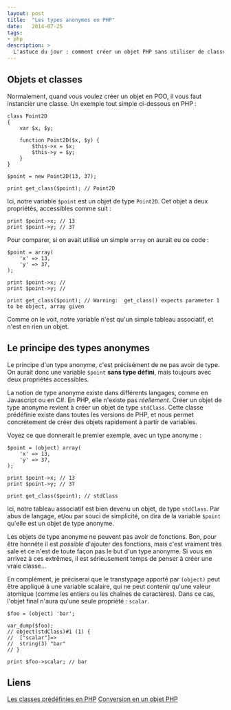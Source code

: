 ```yaml
---
layout: post
title:  "Les types anonymes en PHP"
date:   2014-07-25
tags:
- php
description: >
  L'astuce du jour : comment créer un objet PHP sans utiliser de classe.
---
```


## Objets et classes

Normalement, quand vous voulez créer un objet en POO, il vous faut instancier une classe. Un exemple tout simple ci-dessous en PHP :

	class Point2D
	{
		var $x, $y;

		function Point2D($x, $y) {
			$this->x = $x;
			$this->y = $y;
		}
	}

	$point = new Point2D(13, 37);

	print get_class($point); // Point2D

Ici, notre variable `$point` est un objet de type `Point2D`. Cet objet a deux propriétés, accessibles comme suit :

	print $point->x; // 13
	print $point->y; // 37

Pour comparer, si on avait utilisé un simple `array` on aurait eu ce code :

	$point = array(
		'x' => 13,
		'y' => 37,
	);

	print $point->x; //
	print $point->y; //

	print get_class($point); // Warning:  get_class() expects parameter 1 to be object, array given

Comme on le voit, notre variable n'est qu'un simple tableau associatif, et n'est en rien un objet.

## Le principe des types anonymes

Le principe d'un type anonyme, c'est précisément de ne pas avoir de type. On aurait donc une variable `$point` **sans type défini**, mais toujours avec deux propriétés accessibles.

La notion de type anonyme existe dans différents langages, comme en Javascript ou en C#. En PHP, elle n'existe pas *réellement*. Créer un objet de type anonyme revient à créer un objet de type `stdClass`. Cette classe prédéfinie existe dans toutes les versions de PHP, et nous permet concrètement de créer des objets rapidement à partir de variables.

Voyez ce que donnerait le premier exemple, avec un type anonyme :

	$point = (object) array(
		'x' => 13,
		'y' => 37,
	);

	print $point->x; // 13
	print $point->y; // 37

	print get_class($point); // stdClass

Ici, notre tableau associatif est bien devenu un objet, de type `stdClass`. Par abus de langage, et/ou par souci de simplicité, on dira de la variable `$point` qu'elle est un objet de type anonyme.

Les objets de type anonyme ne peuvent pas avoir de fonctions. Bon, pour être honnête il est *possible* d'ajouter des fonctions, mais c'est vraiment très sale et ce n'est de toute façon pas le but d'un type anonyme. Si vous en arrivez à ces extrêmes, il est sérieusement temps de penser à créer une vraie classe...

En complément, je préciserai que le transtypage apporté par `(object)` peut être appliqué à une variable scalaire, qui ne peut contenir qu'une valeur atomique (comme les entiers ou les chaînes de caractères). Dans ce cas, l'objet final n'aura qu'une seule propriété :  `scalar`.

	$foo = (object) 'bar';

	var_dump($foo);
	// object(stdClass)#1 (1) {
	//  ["scalar"]=>
	//  string(3) "bar"
	// }

	print $foo->scalar; // bar

## Liens
[Les classes prédéfinies en PHP](http://php.net//manual/fr/reserved.classes.php)
[Conversion en un objet PHP](http://php.net/manual/fr/language.types.object.php#language.types.object.casting)
